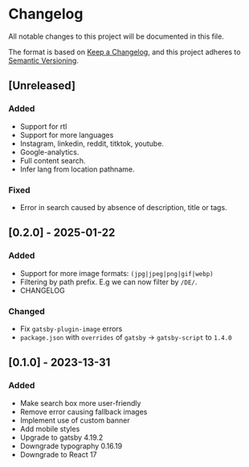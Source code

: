 # Changelog

All notable changes to this project will be documented in this file.

The format is based on [Keep a Changelog](https://keepachangelog.com/en/1.1.0/),
and this project adheres to [Semantic Versioning](https://semver.org/spec/v2.0.0.html).

## [Unreleased]

### Added

- Support for rtl
- Support for more languages
- Instagram, linkedin, reddit, titktok, youtube.
- Google-analytics.
- Full content search.
- Infer lang from location pathname.

### Fixed

- Error in search caused by absence of description, title or tags.

## [0.2.0] - 2025-01-22

### Added

- Support for more image formats: `(jpg|jpeg|png|gif|webp)`
- Filtering by path prefix. E.g we can now filter by `/DE/`.
- CHANGELOG

### Changed

- Fix `gatsby-plugin-image` errors
- `package.json` with `overrides` of `gatsby` -> `gatsby-script` to `1.4.0`

## [0.1.0] - 2023-13-31

### Added

- Make search box more user-friendly
- Remove error causing fallback images
- Implement use of custom banner
- Add mobile styles
- Upgrade to gatsby 4.19.2
- Downgrade typography 0.16.19
- Downgrade to React 17